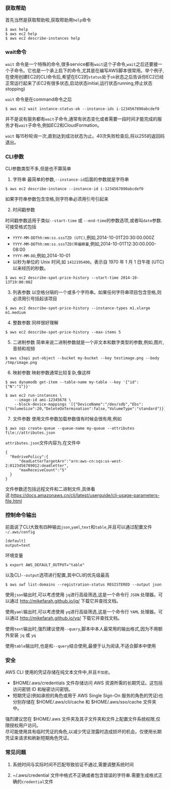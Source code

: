

### 获取帮助

首先当然是获取帮助啦,获取帮助用`help`命令

```
$ aws help
$ aws ec2 help
$ aws ec2 describe-instances help
```

### wait命令

`wait` 命令是一个特殊的命令,很多service都有`wait`这个子命令,`wait`之后还要接一个子命令。它也是一个承上启下的命令,尤其是在编写AWS脚本很常用。举个例子,在使用创建EC2的CLI命令后,希望在EC2的`status`处于`ok`状态之后告诉你EC2已经正常运行起来了(EC2有很多状态,启动状态initial,运行状态running,停止状态stopping)

`wait` 命令是在command命令之后
```
$ aws ec2 wait instance-status-ok --instance-ids i-1234567890abcdef0
```

并不是说有服务都有`wait`子命令,通常有状态变化或者需要一段时间才能完成的服务才有`wait`子命令,例如EC2和CloudFormation。

`wait` 每15秒轮询一次,直到达到成功状态为止。40次失败检查后,将以255的返回码退出。

### CLI参数

CLI参数类型不多,但是也不算简单

1. 字符串
    最简单的参数,`--instance-id`后面的参数就是字符串
  ```
  $ aws ec2 describe-instance --instance-id i-1234567890abcdef0
  ```
  如果字符串参数包含空格,则字符串必须用引号引起来

2. 时间戳参数

  时间戳参数适用于类似`--start-time` 或 `--end-time`的参数选项,或者叫`date`参数.
  可接受格式包括
  * `YYYY-MM-DDThh:mm:ss.sssTZD (UTC)`,例如,2014-10-01T20:30:00.000Z
  * `YYYY-MM-DDThh:mm:ss.sssTZD(带偏移量`,例如,2014-10-01T12:30:00.000-08:00
  * `YYYY-MM-DD`,例如,2014-10-01
  * 以秒为单位的 Unix 时间,如 `1412195400`。表示自 1970 年 1 月 1 日午夜 (UTC) 以来经历的秒数。
  ```
  $ aws ec2 describe-spot-price-history --start-time 2014-10-13T19:00:00Z
  ```

3. 列表参数
    以空格分隔的一个或多个字符串。如果任何字符串项目包含空格,则必须用引号括起该项目
  ```
  $ aws ec2 describe-spot-price-history --instance-types m1.xlarge m1.medium
  ```

4. 整数参数
    同样很好理解
  ```
  $ aws ec2 describe-spot-price-history --max-items 5
  ```

5. 二进制参数
    简单来说二进制参数就是一个非文本和数字类型的参数,例如,图片,音频和视频
  ```
  $ aws s3api put-object --bucket my-bucket --key testimage.png --body /tmp/image.png
  ```

6. 映射参数
    映射参数通常比较复杂,像这样
  ```
  $ aws dynamodb get-item --table-name my-table --key '{"id": {"N":"1"}}'

  $ aws ec2 run-instances \
      --image-id ami-12345678 \
      --block-device-mappings '[{"DeviceName":"/dev/sdb","Ebs":{"VolumeSize":20,"DeleteOnTermination":false,"VolumeType":"standard"}}]'
  ```

7. 文件参数
    使用文件参数加载参数值有时候会很有用,例如
  ```
  $ aws sqs create-queue --queue-name my-queue --attributes file://attributes.json
  ```
  `attributes.json`文件内容为,在文件中
  ```
  {
    "RedrivePolicy":{
        "deadLetterTargetArn":"arn:aws-cn:sqs:us-west-2:0123456789012:deadletter",
        "maxReceiveCount":"5"
    }
  }
  ```

  文件参数还包括远程文件和二进制文件,具体看这:https://docs.amazonaws.cn/cli/latest/userguide/cli-usage-parameters-file.html

### 控制命令输出

前面说了CLI大致有四种输出`json`,`yaml`,`text`和`table`,并且可以通过配置文件`~/.aws/config`
```
[default]
output=text
```
环境变量
```
$ export AWS_DEFAULT_OUTPUT="table"
```
以及CLI`--output`选项进行配置,其中CLI的优先级最高
```
$ aws swf list-domains --registration-status REGISTERED --output json
```

使用`json`输出时,可以考虑使用 `jq`进行高级筛选,这是一个命令行 `JSON` 处理器。可以通过 http://mikefarah.github.io/jq/ 下载它并查找文档。

使用`yaml`输出时,可以考虑使用 `yq`进行高级筛选,这是一个命令行 `YAML` 处理器。可以通过 http://mikefarah.github.io/yq/ 下载它并查找文档。

使用`text`输出时,强烈建议使用`--query`,脚本中本人最常用的输出格式,因为不用额外安装 `jq` 或 `yq`

使用`table`输出时,也是和`--query`结合使用,最便于认为阅读,不适合脚本中使用

### 安全

AWS CLI 使用的凭证存储在纯文本文件中,并且`不加密`。

* $HOME/.aws/credentials 文件存储访问 AWS 资源所需的长期凭证。这包括访问密钥 ID 和秘密访问密钥。
* 短期凭证(例如承担的角色或用于 AWS Single Sign-On 服务的角色的凭证)也分别存储在 $HOME/.aws/cli/cache 和 $HOME/.aws/sso/cache 文件夹中。

强烈建议您在 $HOME/.aws 文件夹及其子文件夹和文件上配置文件系统权限,仅限授权用户访问。  
尽可能使用具有临时凭证的角色,以减少凭证泄露时造成损坏的机会。仅使用长期凭证来请求和刷新短期角色凭证。

### 常见问题

1. 系统时间与实际时间不匹配导致验证不通过,需要调整系统时间

2. ~/.aws/credential 文件中格式不正确或者包含错误的字符串.需要生成格式正确的`credential`文件


